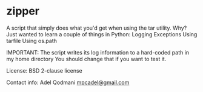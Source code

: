 zipper
======
A script that simply does what you'd get when using the tar utility.
Why?
Just wanted to learn a couple of things in Python:
	Logging
	Exceptions
	Using tarfile
	Using os.path

IMPORTANT:
The script writes its log information to a hard-coded path in my home directory
You should change that if you want to test it.

License:
	BSD 2-clause license

Contact info:
Adel Qodmani
mpcadel@gmail.com
